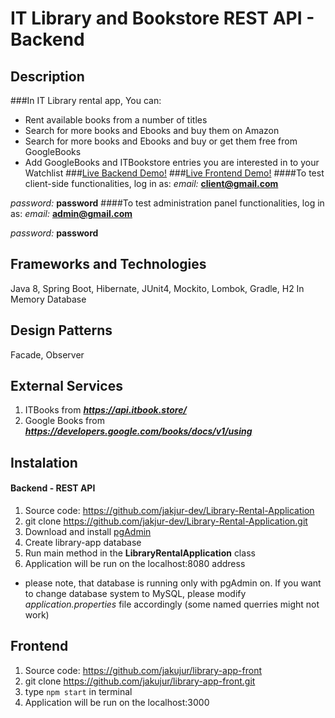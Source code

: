 # IT Library and Bookstore REST API - Backend
## Description
###In IT Library rental app, You can:
* Rent available books from a number of titles
* Search for more books and Ebooks and buy them on Amazon
* Search for more books and Ebooks and buy or get them free from GoogleBooks
* Add GoogleBooks and ITBookstore entries you are interested in to your Watchlist
###[Live Backend Demo!](https://dashboard.heroku.com/apps/it-bookstore-library)
###[Live Frontend Demo!](https://it-library-rental.netlify.app/)
####To test client-side functionalities, log in as:
*email:* **client@gmail.com**

*password:* **password**
####To test administration panel functionalities, log in as:
*email:* **admin@gmail.com**

*password:* **password**
## Frameworks and Technologies
Java 8, Spring Boot, Hibernate, JUnit4, Mockito, Lombok, Gradle, H2 In Memory Database
## Design Patterns
Facade, Observer
## External Services
1. ITBooks from **_https://api.itbook.store/_**
2. Google Books from **_https://developers.google.com/books/docs/v1/using_**
## Instalation
#### Backend - REST API
1. Source code: https://github.com/jakjur-dev/Library-Rental-Application
2. git clone https://github.com/jakjur-dev/Library-Rental-Application.git
3. Download and install [pgAdmin](https://www.pgadmin.org/download/)
4. Create library-app database
5. Run main method in the **LibraryRentalApplication** class
6. Application will be run on the localhost:8080 address

* please note, that database is running only with pgAdmin on. If you want to change database system to MySQL, please modify *application.properties* file accordingly (some named querries might not work)
## Frontend
1. Source code: https://github.com/jakujur/library-app-front
2. git clone https://github.com/jakujur/library-app-front.git
3. type `npm start` in terminal
4. Application will be run on the localhost:3000
